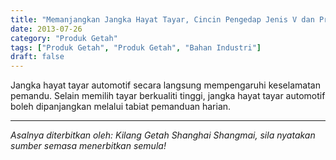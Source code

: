 ```yaml
---
title: "Memanjangkan Jangka Hayat Tayar, Cincin Pengedap Jenis V dan Produk Getah Lain"
date: 2013-07-26
category: "Produk Getah"
tags: ["Produk Getah", "Produk Getah", "Bahan Industri"]
draft: false
---
```


Jangka hayat tayar automotif secara langsung mempengaruhi keselamatan pemandu. Selain memilih tayar berkualiti tinggi, jangka hayat tayar automotif boleh dipanjangkan melalui tabiat pemanduan harian.

---

*Asalnya diterbitkan oleh: Kilang Getah Shanghai Shangmai, sila nyatakan sumber semasa menerbitkan semula!*
